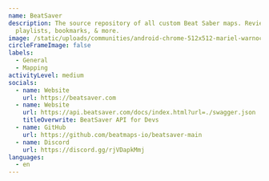 ```yaml
---
name: BeatSaver
description: The source repository of all custom Beat Saber maps. Reviews,
  playlists, bookmarks, & more.
image: /static/uploads/communities/android-chrome-512x512-mariel-warnock.png
circleFrameImage: false
labels:
  - General
  - Mapping
activityLevel: medium
socials:
  - name: Website
    url: https://beatsaver.com
  - name: Website
    url: https://api.beatsaver.com/docs/index.html?url=./swagger.json
    titleOverwrite: BeatSaver API for Devs
  - name: GitHub
    url: https://github.com/beatmaps-io/beatsaver-main
  - name: Discord
    url: https://discord.gg/rjVDapkMmj
languages:
  - en
---
```

